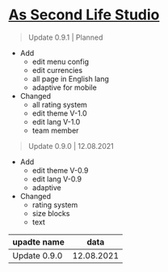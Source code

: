 # [As Second Life Studio](https://nekitsan.github.io/aslteam/)
> Update 0.9.1 | Planned
- Add
  - edit menu config
  - edit currencies
  - all page in English lang
  - adaptive for mobile
- Changed
  - all rating system
  - edit theme V-1.0
  - edit lang V-1.0
  - team member
  
> Update 0.9.0 | 12.08.2021
- Add
  - edit theme V-0.9
  - edit lang V-0.9
  - adaptive
- Changed
  - rating system
  - size blocks
  - text

| upadte name        | data           | 
| ------------------ |:--------------:| 
| Update 0.9.0       | 12.08.2021     | 